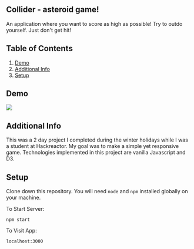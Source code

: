 ## Collider - asteroid game!

An application where you want to score as high as possible! Try to outdo yourself. Just don't get hit!


## Table of Contents

1. [Demo](#demo)
1. [Additional Info](#additional-info)
1. [Setup](#setup)

## Demo

<img src="https://media.giphy.com/media/SxGT5iwd2ovyCLO2B1/giphy.gif">

## Additional Info

This was a 2 day project I completed during the winter holidays while I was a student at Hackreactor. My goal was to make a simple yet responsive game. Technologies implemented in this project are vanilla Javascript and D3.

## Setup

Clone down this repository. You will need `node` and `npm` installed globally on your machine.  

To Start Server:

`npm start`  

To Visit App:

`localhost:3000`  
